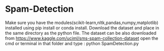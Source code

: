 # Spam-Detection
Make sure you have the modules(scikit-learn,nltk,pandas,numpy,matplotlib) installed using pip install or conda install.
Download the dataset and place in the same directory as the python file.
The dataset can be also downloaded from https://www.kaggle.com/uciml/sms-spam-collection-dataset
open the cmd or terminal in that folder and type : python SpamDetection.py

